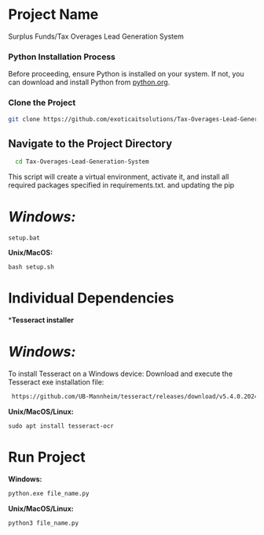 # Project Name
Surplus Funds/Tax Overages Lead Generation System


### Python Installation Process
Before proceeding, ensure Python is installed on your system. If not, you can download and install Python from [python.org](https://www.python.org/downloads/).
### Clone the Project
```bash
git clone https://github.com/exoticaitsolutions/Tax-Overages-Lead-Generation-System.git
```

## Navigate to the Project Directory

```bash
  cd Tax-Overages-Lead-Generation-System
```

This script will create a virtual environment, activate it, and install all required packages specified in requirements.txt. and updating the pip 

# **_Windows:_**
```
setup.bat
```
**Unix/MacOS:**
```
bash setup.sh
```

# Individual Dependencies

***Tesseract installer**

# **_Windows:_**

To install Tesseract on a Windows device:
Download and execute the Tesseract exe installation file:

```bash
 https://github.com/UB-Mannheim/tesseract/releases/download/v5.4.0.20240606/tesseract-ocr-w64-setup-5.4.0.20240606.exe
```

**Unix/MacOS/Linux:**
```
sudo apt install tesseract-ocr
```

# Run Project
**Windows:**

```bash
python.exe file_name.py
```

**Unix/MacOS/Linux:**

```bash
python3 file_name.py
```


